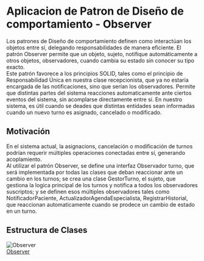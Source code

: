 # Aplicacion de Patron de Diseño de comportamiento - Observer
Los patrones de Diseño de comportamiento definen como interactúan los objetos entre sí, delegando responsabilidades de manera eficiente. El patrón Observer permite que un objeto, sujeto, notifique automáticamente a otros objetos, observadores, cuando cambia su estado sin conocer su tipo exacto.   
Este patrón favorece a los principios SOLID, tales como el principio de Responsabilidad Única en nuestra clase recepcionista, que ya no estaría encargada de las notificaciones, sino que serían los observadores.
Permite que distintas partes del sistema reacciones automaticamente ante ciertos eventos del sistema, sin acomplarse directamente entre sí. En nuestro sistema, es útil cuando se deades que distintas entidades sean informadas cuando un nuevo turno es asignado, cancelado o modificado. 
## Motivación
En el sistema actual, la asignacions, cancelación o modificación de turnos podrían requerir múltiples operaciones conectadas entre sí, generando acoplamiento.   
Al utilizar el patrón Observer, se define una interfaz Observador turno, que será implementada por todas las clases que deban reaccionar ante un cambio en los turnos; se crea una clase GestorTurno, el sujeto, que gestiona la logica principal de los turnos y notifica a todos los observadores suscriptos; y se definen esos múltiples observadores tales como NotificadorPaciente, ActualizadorAgendaEspecialista, RegistrarHistorial, que reaccionan automaticamente cuando se prodece un cambio de estado en un turno. 

## Estructura de Clases
![Observer](https://github.com/user-attachments/assets/f153953c-43d6-4494-ab24-70493435bb75)  
[Observer](https://drive.google.com/file/d/1DrdE3vc6qRIMDHaBQK2OrF7ixXdYxY8j/view?usp=sharing)
